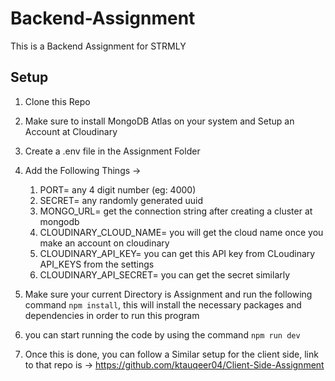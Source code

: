 # Backend-Assignment
This is a Backend Assignment for STRMLY


## Setup
1. Clone this Repo

2. Make sure to install MongoDB Atlas on your system and Setup an Account at Cloudinary

3. Create a .env file in the Assignment Folder

4. Add the Following Things ->
     1) PORT= any 4 digit number (eg: 4000)
     2) SECRET= any randomly generated uuid
     3) MONGO_URL= get the connection string after creating a cluster at mongodb
     4) CLOUDINARY_CLOUD_NAME= you will get the cloud name once you make an account on cloudinary
     5) CLOUDINARY_API_KEY= you can get this API key from CLoudinary API_KEYS from the settings 
     6) CLOUDINARY_API_SECRET= you can get the secret similarly

5. Make sure your current Directory is Assignment and run the following command `npm install`, this will install the necessary packages and dependencies in order to run this program

6. you can start running the code by using the command `npm run dev`

7. Once this is done, you can follow a Similar setup for the client side, link to that repo is -> https://github.com/ktauqeer04/Client-Side-Assignment
